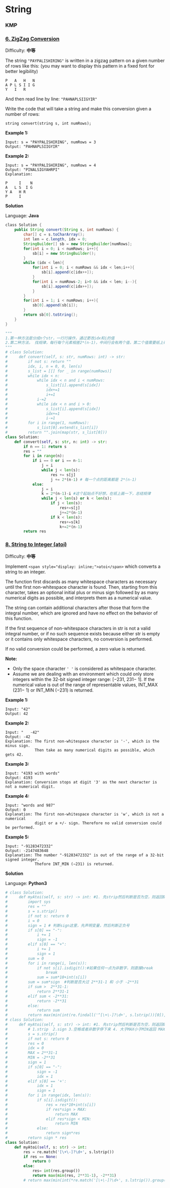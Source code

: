 # String

### KMP



### [6. ZigZag Conversion](https://leetcode-cn.com/problems/zigzag-conversion/)

Difficulty: **中等**

The string `"PAYPALISHIRING"` is written in a zigzag pattern on a given number of rows like this: \(you may want to display this pattern in a fixed font for better legibility\)

```text
P   A   H   N
A P L S I I G
Y   I   R
```

And then read line by line: `"PAHNAPLSIIGYIR"`

Write the code that will take a string and make this conversion given a number of rows:

```text
string convert(string s, int numRows);
```

**Example 1:**

```text
Input: s = "PAYPALISHIRING", numRows = 3
Output: "PAHNAPLSIIGYIR"
```

**Example 2:**

```text
Input: s = "PAYPALISHIRING", numRows = 4
Output: "PINALSIGYAHRPI"
Explanation:

P     I    N
A   L S  I G
Y A   H R
P     I
```

**Solution**

Language: **Java**

```java
​class Solution {
    public String convert(String s, int numRows) {
        char[] c = s.toCharArray();
        int len = c.length, idx = 0;
        StringBuilder[] sb = new StringBuilder[numRows];
        for(int i = 0; i < numRows; i++){
            sb[i] = new StringBuilder();
        }
        while (idx < len){
            for(int i = 0; i < numRows && idx < len;i++){
                sb[i].append(c[idx++]);
            }
            for(int i = numRows-2; i>0 && idx < len; i--){
                sb[i].append(c[idx++]);
            }
        }
        for(int i = 1; i < numRows; i++){
            sb[0].append(sb[i]);
        }
        return sb[0].toString();
    }
}
```

```python
"""
1.第一种方法是分成n个str，一行行操作，通过更改idx和i的值
2.第二种方法， 找规律，每行每个元素相差2*(n-1)，中间行会有两个值，第二个值需要纸上确认一下是2*(n-1)-i
"""
# class Solution:
#     def convert(self, s: str, numRows: int) -> str:
#         if not s: return ""
#         idx, i, n = 0, 0, len(s)
#         s_list = [[] for _ in range(numRows)]
#         while idx < n:
#             while idx < n and i < numRows:
#                 s_list[i].append(s[idx])
#                 idx+=1
#                 i+=1
#             i-=2
#             while idx < n and i > 0:
#                 s_list[i].append(s[idx])
#                 idx+=1
#                 i-=1
#         for i in range(1, numRows):
#             s_list[0].extend(s_list[i])
#         return "".join(map(str, s_list[0]))
class Solution:
    def convert(self, s: str, n: int) -> str:
        if n == 1: return s 
        res = ""
        for i in range(n):
            if i == 0 or i == n-1:
                j = i 
                while j < len(s):
                    res += s[j]
                    j += 2*(n-1) # 每一个点的距离都是 2*(n-1)
            else:
                j = i
                k = 2*(n-1)-i #这个起始点不好想，在纸上画一下，总结规律
                while j < len(s) or k < len(s):
                    if j < len(s):
                        res+=s[j]
                        j+=2*(n-1)
                    if k < len(s):
                        res+=s[k]
                        k+=2*(n-1)
        return res
```



### [8. String to Integer \(atoi\)](https://leetcode-cn.com/problems/string-to-integer-atoi/)

Difficulty: **中等**

Implement `<span style="display: inline;">atoi</span>` which converts a string to an integer.

The function first discards as many whitespace characters as necessary until the first non-whitespace character is found. Then, starting from this character, takes an optional initial plus or minus sign followed by as many numerical digits as possible, and interprets them as a numerical value.

The string can contain additional characters after those that form the integral number, which are ignored and have no effect on the behavior of this function.

If the first sequence of non-whitespace characters in str is not a valid integral number, or if no such sequence exists because either str is empty or it contains only whitespace characters, no conversion is performed.

If no valid conversion could be performed, a zero value is returned.

**Note:**

* Only the space character `' '` is considered as whitespace character.
* Assume we are dealing with an environment which could only store integers within the 32-bit signed integer range: \[−231,  231− 1\]. If the numerical value is out of the range of representable values, INT\_MAX \(231− 1\) or INT\_MIN \(−231\) is returned.

**Example 1:**

```text
Input: "42"
Output: 42
```

**Example 2:**

```text
Input: "   -42"
Output: -42
Explanation: The first non-whitespace character is '-', which is the minus sign.
             Then take as many numerical digits as possible, which gets 42.
```

**Example 3:**

```text
Input: "4193 with words"
Output: 4193
Explanation: Conversion stops at digit '3' as the next character is not a numerical digit.
```

**Example 4:**

```text
Input: "words and 987"
Output: 0
Explanation: The first non-whitespace character is 'w', which is not a numerical 
             digit or a +/- sign. Therefore no valid conversion could be performed.
```

**Example 5:**

```text
Input: "-91283472332"
Output: -2147483648
Explanation: The number "-91283472332" is out of the range of a 32-bit signed integer.
             Thefore INT_MIN (−231) is returned.
```

**Solution**

Language: **Python3**

```python
​# class Solution:
#     def myAtoi(self, s: str) -> int: #1. 先strip然后判断是否为空，则返回0
#         import sys
#         res = ""
#         s = s.strip()
#         if not s: return 0
#         i = 0
#         sign = 1 # 判断sign这里，先声明变量，然后判断正负号
#         if s[0] == "-":
#             i += 1
#             sign = -1
#         elif s[0] == "+":
#             i += 1
#             sign = 1 
#         sum = 0 
#         for i in range(i, len(s)):
#             if not s[i].isdigit():#如果任何一点为非数字，则直接break
#                 break
#             sum = sum*10+int(s[i])
#         sum = sum*sign  #判断是否大过 2**31-1 和 小于 -2**31 
#         if sum >  2**31-1:
#             return 2**31-1
#         elif sum < -2**31:
#             return -2**31
#         else:
#             return sum 
#         return max(min(int(re.findall('^[\+\-]?\d+', s.lstrip())[0]), 2**31 - 1), -2**31)
# class Solution:
#     def myAtoi(self, s: str) -> int: #1. 先strip然后判断是否为空，则返回0
#         # 1.strip  2.sign 3.空格或者非数字停下来 4. 大于MAX小于MIN返回 MAX/MIN
#         s = s.strip()
#         if not s: return 0 
#         res = 0
#         idx = 0
#         MAX = 2**31-1
#         MIN = -2**31 
#         sign = 1
#         if s[0] == "-":
#             sign = -1
#             idx = 1 
#         elif s[0] == '+':
#             idx = 1 
#             sign = 1 
#         for i in range(idx, len(s)):
#             if s[i].isdigit():
#                 res = res*10+int(s[i])
#                 if res*sign > MAX:
#                     return MAX 
#                 elif res*sign < MIN:
#                     return MIN 
#             else:
#                 return sign*res 
#         return sign * res 
class Solution:
    def myAtoi(self, s: str) -> int: 
        res = re.match('[\+\-]?\d+', s.lstrip())
        if res == None:
            return 0
        else:
            res= int(res.group())
            return max(min(res, 2**31-1), -2**31)
        # return max(min(int(*re.match('[\+\-]?\d+', s.lstrip()).group()), 2**31 - 1), -2**31)
```

